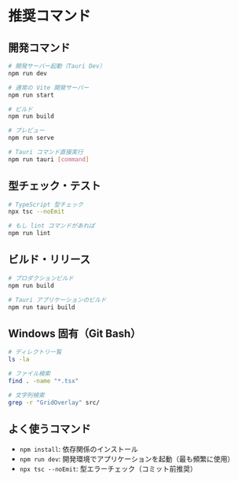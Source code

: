 # 推奨コマンド

## 開発コマンド
```bash
# 開発サーバー起動（Tauri Dev）
npm run dev

# 通常の Vite 開発サーバー
npm run start

# ビルド
npm run build

# プレビュー
npm run serve

# Tauri コマンド直接実行
npm run tauri [command]
```

## 型チェック・テスト
```bash
# TypeScript 型チェック
npx tsc --noEmit

# もし lint コマンドがあれば
npm run lint
```

## ビルド・リリース
```bash
# プロダクションビルド
npm run build

# Tauri アプリケーションのビルド
npm run tauri build
```

## Windows 固有（Git Bash）
```bash
# ディレクトリ一覧
ls -la

# ファイル検索
find . -name "*.tsx"

# 文字列検索
grep -r "GridOverlay" src/
```

## よく使うコマンド
- `npm install`: 依存関係のインストール
- `npm run dev`: 開発環境でアプリケーションを起動（最も頻繁に使用）
- `npx tsc --noEmit`: 型エラーチェック（コミット前推奨）
